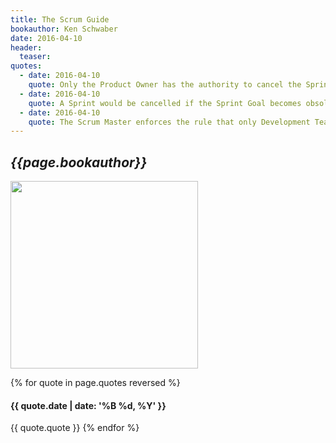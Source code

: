 ```yaml
---
title: The Scrum Guide
bookauthor: Ken Schwaber
date: 2016-04-10
header:
  teaser: 
quotes:
  - date: 2016-04-10
    quote: Only the Product Owner has the authority to cancel the Sprint,
  - date: 2016-04-10
    quote: A Sprint would be cancelled if the Sprint Goal becomes obsolete.
  - date: 2016-04-10
    quote: The Scrum Master enforces the rule that only Development Team members participate in the Daily Scrum.
---
```

## *{{page.bookauthor}}*

<img width="300" src="{{ page.header.teaser }}"/>

{% for quote in page.quotes reversed %}
#### {{ quote.date | date: '%B %d, %Y' }}
{{ quote.quote }}
{% endfor %}

